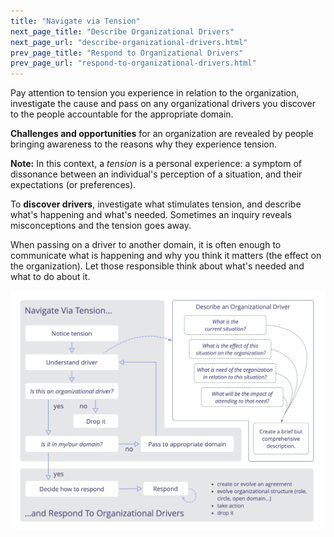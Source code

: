 ```yaml
---
title: "Navigate via Tension"
next_page_title: "Describe Organizational Drivers"
next_page_url: "describe-organizational-drivers.html"
prev_page_title: "Respond to Organizational Drivers"
prev_page_url: "respond-to-organizational-drivers.html"
---
```



<div class="card summary"><div class="card-body">Pay attention to tension you experience in relation to the organization, investigate the cause and pass on any organizational drivers you discover to the people accountable for the appropriate domain.
</div></div>

**Challenges and opportunities** for an organization are revealed by people bringing awareness to the reasons why they experience tension.

**Note:** In this context, a _tension_ is a personal experience: a symptom of dissonance between an individual's perception of a situation, and their expectations (or preferences).

To **discover drivers**, investigate what stimulates tension, and describe what's happening and what's needed. Sometimes an inquiry reveals misconceptions and the tension goes away.

When passing on a driver to another domain, it is often enough to communicate what is happening and why you think it matters (the effect on the organization). Let those responsible think about what's needed and what to do about it.

![Navigate via Tension, Describe Organizational Drivers, Respond To Organizational Drivers](img/process/navigate-describe-respond.png)
